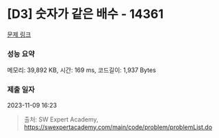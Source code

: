 # [D3] 숫자가 같은 배수 - 14361 

[문제 링크](https://swexpertacademy.com/main/code/problem/problemDetail.do?contestProbId=AYCnY9Kqu6YDFARx) 

### 성능 요약

메모리: 39,892 KB, 시간: 169 ms, 코드길이: 1,937 Bytes

### 제출 일자

2023-11-09 16:23



> 출처: SW Expert Academy, https://swexpertacademy.com/main/code/problem/problemList.do